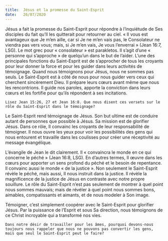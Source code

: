 ```yaml
---
title:  Jésus et la promesse du Saint-Esprit
date:   26/07/2020
---
```


Jésus a fait la promesse du Saint-Esprit pour répondre à l’inquiétude de Ses disciples du fait qu’Il les quitterait pour retourner au ciel. « Il vous est avantageux que Je m’en aille, car si Je ne m’en vais pas, le Consolateur ne viendra pas vers vous; mais, si Je m’en vais, Je vous l’enverrai » (Jean 16:7, LSG). Le mot grec pour « consolateur » est parakletos. Il s’agit d’une « personne qui s’approche » de quelqu’un dans le but de l’aider. L’une des principales fonctions du Saint-Esprit est de s’approcher de tous les croyants pour leur donner la force et pour les guider dans leurs activités de témoignage. Quand nous témoignons pour Jésus, nous ne sommes pas seuls. Le Saint-Esprit est à côté de nous pour nous guider vers ceux qui cherchent sincèrement Dieu. Il prépare leurs cœurs avant même que nous les rencontrions. Il guide nos paroles, apporte la conviction dans leurs cœurs et les fortifie pour qu’ils répondent à ses incitations.

`Lisez Jean 15:26, 27 et Jean 16:8. Que nous disent ces versets sur le rôle du Saint-Esprit dans le témoignage?`

Le Saint-Esprit rend témoignage de Jésus. Son but ultime est de conduire autant de personnes que possible à Jésus. Sa mission est de glorifier Jésus. Dans ce rôle, Il convainc les croyants de leur responsabilité de témoigner. Il nous ouvre les yeux pour voir les possibilités des gens qui nous entourent et travaille dans les coulisses pour créer une réceptivité au message évangélique.

L’évangile de Jean le dit clairement. Il « convaincra le monde en ce qui concerne le péché » (Jean 16:8, LSG). En d’autres termes, Il œuvre dans les cœurs pour apporter un sens profond du péché et le besoin de repentance. Il convainc aussi le monde « de la justice ». Non seulement le Saint-Esprit révèle le péché, mais aussi, Il nous instruit dans la justice. Il révèle la magnificence de la justice de Jésus en contraste avec notre propre souillure. Le rôle du Saint-Esprit n’est pas seulement de montrer à quel point nous sommes mauvais; mais de révéler à quel point nous sommes bons, aimables, compatissants et aimants, et de nous modeler à Son image.

Témoigner, c’est simplement coopérer avec le Saint-Esprit pour glorifier Jésus. Par la puissance de l’Esprit et sous Sa direction, nous témoignons de ce Christ incroyable qui a transformé nos vies.

`Dans notre désir de travailler pour les âmes, pourquoi devons-nous toujours nous rappeler que nous ne pouvons pas convertir les gens, mais que seul le Saint-Esprit peut le faire?`
